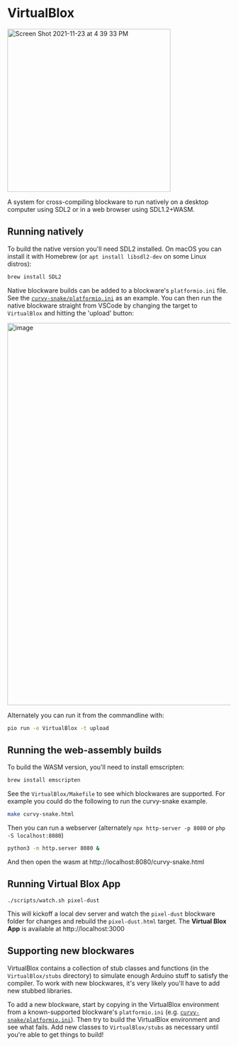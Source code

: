 # VirtualBlox

<img width="368" alt="Screen Shot 2021-11-23 at 4 39 33 PM" src="https://user-images.githubusercontent.com/218876/143145863-e977eede-6408-4976-b632-aada3ba01758.png">

A system for cross-compiling blockware to run natively on a desktop computer using SDL2 or in a web browser using SDL1.2+WASM.

## Running natively

To build the native version you'll need SDL2 installed. On macOS you can install it with Homebrew (or `apt install libsdl2-dev` on some Linux distros):

```bash
brew install SDL2
```

Native blockware builds can be added to a blockware's `platformio.ini` file. See the [`curvy-snake/platformio.ini`](https://github.com/bountylabs/blocks-with-screens/blob/main/blockware/curvy-snake/platformio.ini) as an example. You can then run the native blockware straight from VSCode by changing the target to `VirtualBlox` and hitting the 'upload' button:

<img width="863" alt="image" src="https://user-images.githubusercontent.com/218876/143146174-a35335f2-7edb-4c5b-a7ab-1b58591f5fb1.png">

Alternately you can run it from the commandline with:

```bash
pio run -e VirtualBlox -t upload
```

## Running the web-assembly builds

To build the WASM version, you'll need to install emscripten:

```bash
brew install emscripten
```

See the `VirtualBlox/Makefile` to see which blockwares are supported. For example you could do the following to run the curvy-snake example.

```bash
make curvy-snake.html
```

Then you can run a webserver (alternately `npx http-server -p 8080` or `php -S localhost:8080`)

```bash
python3 -m http.server 8080 &
```

And then open the wasm at http://localhost:8080/curvy-snake.html

## Running Virtual Blox App

```
./scripts/watch.sh pixel-dust
```

This will kickoff a local dev server and watch the `pixel-dust` blockware folder for changes and rebuild the `pixel-dust.html` target.
The **Virtual Blox App** is available at http://localhost:3000

## Supporting new blockwares

VirtualBlox contains a collection of stub classes and functions (in the `VirtualBlox/stubs` directory) to simulate enough Arduino stuff to satisfy the compiler. To work with new blockwares, it's very likely you'll have to add new stubbed libraries.

To add a new blockware, start by copying in the VirtualBlox environment from a known-supported blockware's `platformio.ini` (e.g. [`curvy-snake/platformio.ini`](https://github.com/bountylabs/blocks-with-screens/blob/main/blockware/curvy-snake/platformio.ini)). Then try to build the VirtualBlox environment and see what fails. Add new classes to `VirtualBlox/stubs` as necessary until you're able to get things to build!
